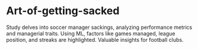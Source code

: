 # Art-of-getting-sacked
Study delves into soccer manager sackings, analyzing performance metrics and managerial traits. Using ML, factors like games managed, league position, and streaks are highlighted. Valuable insights for football clubs.
